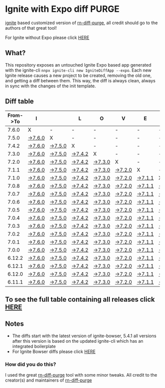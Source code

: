 # Ignite with Expo diff PURGE

[ignite](https://github.com/infinitered/ignite) based customized version of [rn-diff-purge](https://github.com/react-native-community/rn-diff-purge/), all credit should go to the authors of that great tool!

For Ignite without Expo please click [HERE](https://github.com/nirre7/ignite-diff-purge)

## What?

This repository exposes an untouched Ignite Expo based app generated with the ignite-cli
`nnpx ignite-cli new IgniteDiffApp --expo`. Each new Ignite release causes a new project to be created, removing the old one, and getting a diff between them. This way, the diff is always clean, always in sync with the changes of the init template.

## Diff table

| From->To | I                                                                                                 |                                                                                                   | L                                                                                                 | O                                                                                                 | V                                                                                                 | E                                                                                                 |                                                                                                   | D                                                                                                 | I                                                                                                 | F                                                                                                 | F                                                                                                 | S                                                                                                 |                                                                                                   |                                                                                                   |                                                                                                   |                                                                                                   |                                                                                                     |                                                                                                     |                                                                                                     |     |
| -------- | ------------------------------------------------------------------------------------------------- | ------------------------------------------------------------------------------------------------- | ------------------------------------------------------------------------------------------------- | ------------------------------------------------------------------------------------------------- | ------------------------------------------------------------------------------------------------- | ------------------------------------------------------------------------------------------------- | ------------------------------------------------------------------------------------------------- | ------------------------------------------------------------------------------------------------- | ------------------------------------------------------------------------------------------------- | ------------------------------------------------------------------------------------------------- | ------------------------------------------------------------------------------------------------- | ------------------------------------------------------------------------------------------------- | ------------------------------------------------------------------------------------------------- | ------------------------------------------------------------------------------------------------- | ------------------------------------------------------------------------------------------------- | ------------------------------------------------------------------------------------------------- | --------------------------------------------------------------------------------------------------- | --------------------------------------------------------------------------------------------------- | --------------------------------------------------------------------------------------------------- | --- |
| 7.6.0    | X                                                                                                 | -                                                                                                 | -                                                                                                 | -                                                                                                 | -                                                                                                 | -                                                                                                 | -                                                                                                 | -                                                                                                 | -                                                                                                 | -                                                                                                 | -                                                                                                 | -                                                                                                 | -                                                                                                 | -                                                                                                 | -                                                                                                 | -                                                                                                 | -                                                                                                   | -                                                                                                   | -                                                                                                   | -   |
| 7.5.0    | [->7.6.0](https://github.com/nirre7/ignite-expo-diff-purge/compare/release/7.5.0..release/7.6.0)  | X                                                                                                 | -                                                                                                 | -                                                                                                 | -                                                                                                 | -                                                                                                 | -                                                                                                 | -                                                                                                 | -                                                                                                 | -                                                                                                 | -                                                                                                 | -                                                                                                 | -                                                                                                 | -                                                                                                 | -                                                                                                 | -                                                                                                 | -                                                                                                   | -                                                                                                   | -                                                                                                   | -   |
| 7.4.2    | [->7.6.0](https://github.com/nirre7/ignite-expo-diff-purge/compare/release/7.4.2..release/7.6.0)  | [->7.5.0](https://github.com/nirre7/ignite-expo-diff-purge/compare/release/7.4.2..release/7.5.0)  | X                                                                                                 | -                                                                                                 | -                                                                                                 | -                                                                                                 | -                                                                                                 | -                                                                                                 | -                                                                                                 | -                                                                                                 | -                                                                                                 | -                                                                                                 | -                                                                                                 | -                                                                                                 | -                                                                                                 | -                                                                                                 | -                                                                                                   | -                                                                                                   | -                                                                                                   | -   |
| 7.3.0    | [->7.6.0](https://github.com/nirre7/ignite-expo-diff-purge/compare/release/7.3.0..release/7.6.0)  | [->7.5.0](https://github.com/nirre7/ignite-expo-diff-purge/compare/release/7.3.0..release/7.5.0)  | [->7.4.2](https://github.com/nirre7/ignite-expo-diff-purge/compare/release/7.3.0..release/7.4.2)  | X                                                                                                 | -                                                                                                 | -                                                                                                 | -                                                                                                 | -                                                                                                 | -                                                                                                 | -                                                                                                 | -                                                                                                 | -                                                                                                 | -                                                                                                 | -                                                                                                 | -                                                                                                 | -                                                                                                 | -                                                                                                   | -                                                                                                   | -                                                                                                   | -   |
| 7.2.0    | [->7.6.0](https://github.com/nirre7/ignite-expo-diff-purge/compare/release/7.2.0..release/7.6.0)  | [->7.5.0](https://github.com/nirre7/ignite-expo-diff-purge/compare/release/7.2.0..release/7.5.0)  | [->7.4.2](https://github.com/nirre7/ignite-expo-diff-purge/compare/release/7.2.0..release/7.4.2)  | [->7.3.0](https://github.com/nirre7/ignite-expo-diff-purge/compare/release/7.2.0..release/7.3.0)  | X                                                                                                 | -                                                                                                 | -                                                                                                 | -                                                                                                 | -                                                                                                 | -                                                                                                 | -                                                                                                 | -                                                                                                 | -                                                                                                 | -                                                                                                 | -                                                                                                 | -                                                                                                 | -                                                                                                   | -                                                                                                   | -                                                                                                   | -   |
| 7.1.1    | [->7.6.0](https://github.com/nirre7/ignite-expo-diff-purge/compare/release/7.1.1..release/7.6.0)  | [->7.5.0](https://github.com/nirre7/ignite-expo-diff-purge/compare/release/7.1.1..release/7.5.0)  | [->7.4.2](https://github.com/nirre7/ignite-expo-diff-purge/compare/release/7.1.1..release/7.4.2)  | [->7.3.0](https://github.com/nirre7/ignite-expo-diff-purge/compare/release/7.1.1..release/7.3.0)  | [->7.2.0](https://github.com/nirre7/ignite-expo-diff-purge/compare/release/7.1.1..release/7.2.0)  | X                                                                                                 | -                                                                                                 | -                                                                                                 | -                                                                                                 | -                                                                                                 | -                                                                                                 | -                                                                                                 | -                                                                                                 | -                                                                                                 | -                                                                                                 | -                                                                                                 | -                                                                                                   | -                                                                                                   | -                                                                                                   | -   |
| 7.1.0    | [->7.6.0](https://github.com/nirre7/ignite-expo-diff-purge/compare/release/7.1.0..release/7.6.0)  | [->7.5.0](https://github.com/nirre7/ignite-expo-diff-purge/compare/release/7.1.0..release/7.5.0)  | [->7.4.2](https://github.com/nirre7/ignite-expo-diff-purge/compare/release/7.1.0..release/7.4.2)  | [->7.3.0](https://github.com/nirre7/ignite-expo-diff-purge/compare/release/7.1.0..release/7.3.0)  | [->7.2.0](https://github.com/nirre7/ignite-expo-diff-purge/compare/release/7.1.0..release/7.2.0)  | [->7.1.1](https://github.com/nirre7/ignite-expo-diff-purge/compare/release/7.1.0..release/7.1.1)  | X                                                                                                 | -                                                                                                 | -                                                                                                 | -                                                                                                 | -                                                                                                 | -                                                                                                 | -                                                                                                 | -                                                                                                 | -                                                                                                 | -                                                                                                 | -                                                                                                   | -                                                                                                   | -                                                                                                   | -   |
| 7.0.8    | [->7.6.0](https://github.com/nirre7/ignite-expo-diff-purge/compare/release/7.0.8..release/7.6.0)  | [->7.5.0](https://github.com/nirre7/ignite-expo-diff-purge/compare/release/7.0.8..release/7.5.0)  | [->7.4.2](https://github.com/nirre7/ignite-expo-diff-purge/compare/release/7.0.8..release/7.4.2)  | [->7.3.0](https://github.com/nirre7/ignite-expo-diff-purge/compare/release/7.0.8..release/7.3.0)  | [->7.2.0](https://github.com/nirre7/ignite-expo-diff-purge/compare/release/7.0.8..release/7.2.0)  | [->7.1.1](https://github.com/nirre7/ignite-expo-diff-purge/compare/release/7.0.8..release/7.1.1)  | [->7.1.0](https://github.com/nirre7/ignite-expo-diff-purge/compare/release/7.0.8..release/7.1.0)  | X                                                                                                 | -                                                                                                 | -                                                                                                 | -                                                                                                 | -                                                                                                 | -                                                                                                 | -                                                                                                 | -                                                                                                 | -                                                                                                 | -                                                                                                   | -                                                                                                   | -                                                                                                   | -   |
| 7.0.7    | [->7.6.0](https://github.com/nirre7/ignite-expo-diff-purge/compare/release/7.0.7..release/7.6.0)  | [->7.5.0](https://github.com/nirre7/ignite-expo-diff-purge/compare/release/7.0.7..release/7.5.0)  | [->7.4.2](https://github.com/nirre7/ignite-expo-diff-purge/compare/release/7.0.7..release/7.4.2)  | [->7.3.0](https://github.com/nirre7/ignite-expo-diff-purge/compare/release/7.0.7..release/7.3.0)  | [->7.2.0](https://github.com/nirre7/ignite-expo-diff-purge/compare/release/7.0.7..release/7.2.0)  | [->7.1.1](https://github.com/nirre7/ignite-expo-diff-purge/compare/release/7.0.7..release/7.1.1)  | [->7.1.0](https://github.com/nirre7/ignite-expo-diff-purge/compare/release/7.0.7..release/7.1.0)  | [->7.0.8](https://github.com/nirre7/ignite-expo-diff-purge/compare/release/7.0.7..release/7.0.8)  | X                                                                                                 | -                                                                                                 | -                                                                                                 | -                                                                                                 | -                                                                                                 | -                                                                                                 | -                                                                                                 | -                                                                                                 | -                                                                                                   | -                                                                                                   | -                                                                                                   | -   |
| 7.0.6    | [->7.6.0](https://github.com/nirre7/ignite-expo-diff-purge/compare/release/7.0.6..release/7.6.0)  | [->7.5.0](https://github.com/nirre7/ignite-expo-diff-purge/compare/release/7.0.6..release/7.5.0)  | [->7.4.2](https://github.com/nirre7/ignite-expo-diff-purge/compare/release/7.0.6..release/7.4.2)  | [->7.3.0](https://github.com/nirre7/ignite-expo-diff-purge/compare/release/7.0.6..release/7.3.0)  | [->7.2.0](https://github.com/nirre7/ignite-expo-diff-purge/compare/release/7.0.6..release/7.2.0)  | [->7.1.1](https://github.com/nirre7/ignite-expo-diff-purge/compare/release/7.0.6..release/7.1.1)  | [->7.1.0](https://github.com/nirre7/ignite-expo-diff-purge/compare/release/7.0.6..release/7.1.0)  | [->7.0.8](https://github.com/nirre7/ignite-expo-diff-purge/compare/release/7.0.6..release/7.0.8)  | [->7.0.7](https://github.com/nirre7/ignite-expo-diff-purge/compare/release/7.0.6..release/7.0.7)  | X                                                                                                 | -                                                                                                 | -                                                                                                 | -                                                                                                 | -                                                                                                 | -                                                                                                 | -                                                                                                 | -                                                                                                   | -                                                                                                   | -                                                                                                   | -   |
| 7.0.5    | [->7.6.0](https://github.com/nirre7/ignite-expo-diff-purge/compare/release/7.0.5..release/7.6.0)  | [->7.5.0](https://github.com/nirre7/ignite-expo-diff-purge/compare/release/7.0.5..release/7.5.0)  | [->7.4.2](https://github.com/nirre7/ignite-expo-diff-purge/compare/release/7.0.5..release/7.4.2)  | [->7.3.0](https://github.com/nirre7/ignite-expo-diff-purge/compare/release/7.0.5..release/7.3.0)  | [->7.2.0](https://github.com/nirre7/ignite-expo-diff-purge/compare/release/7.0.5..release/7.2.0)  | [->7.1.1](https://github.com/nirre7/ignite-expo-diff-purge/compare/release/7.0.5..release/7.1.1)  | [->7.1.0](https://github.com/nirre7/ignite-expo-diff-purge/compare/release/7.0.5..release/7.1.0)  | [->7.0.8](https://github.com/nirre7/ignite-expo-diff-purge/compare/release/7.0.5..release/7.0.8)  | [->7.0.7](https://github.com/nirre7/ignite-expo-diff-purge/compare/release/7.0.5..release/7.0.7)  | [->7.0.6](https://github.com/nirre7/ignite-expo-diff-purge/compare/release/7.0.5..release/7.0.6)  | X                                                                                                 | -                                                                                                 | -                                                                                                 | -                                                                                                 | -                                                                                                 | -                                                                                                 | -                                                                                                   | -                                                                                                   | -                                                                                                   | -   |
| 7.0.4    | [->7.6.0](https://github.com/nirre7/ignite-expo-diff-purge/compare/release/7.0.4..release/7.6.0)  | [->7.5.0](https://github.com/nirre7/ignite-expo-diff-purge/compare/release/7.0.4..release/7.5.0)  | [->7.4.2](https://github.com/nirre7/ignite-expo-diff-purge/compare/release/7.0.4..release/7.4.2)  | [->7.3.0](https://github.com/nirre7/ignite-expo-diff-purge/compare/release/7.0.4..release/7.3.0)  | [->7.2.0](https://github.com/nirre7/ignite-expo-diff-purge/compare/release/7.0.4..release/7.2.0)  | [->7.1.1](https://github.com/nirre7/ignite-expo-diff-purge/compare/release/7.0.4..release/7.1.1)  | [->7.1.0](https://github.com/nirre7/ignite-expo-diff-purge/compare/release/7.0.4..release/7.1.0)  | [->7.0.8](https://github.com/nirre7/ignite-expo-diff-purge/compare/release/7.0.4..release/7.0.8)  | [->7.0.7](https://github.com/nirre7/ignite-expo-diff-purge/compare/release/7.0.4..release/7.0.7)  | [->7.0.6](https://github.com/nirre7/ignite-expo-diff-purge/compare/release/7.0.4..release/7.0.6)  | [->7.0.5](https://github.com/nirre7/ignite-expo-diff-purge/compare/release/7.0.4..release/7.0.5)  | X                                                                                                 | -                                                                                                 | -                                                                                                 | -                                                                                                 | -                                                                                                 | -                                                                                                   | -                                                                                                   | -                                                                                                   | -   |
| 7.0.3    | [->7.6.0](https://github.com/nirre7/ignite-expo-diff-purge/compare/release/7.0.3..release/7.6.0)  | [->7.5.0](https://github.com/nirre7/ignite-expo-diff-purge/compare/release/7.0.3..release/7.5.0)  | [->7.4.2](https://github.com/nirre7/ignite-expo-diff-purge/compare/release/7.0.3..release/7.4.2)  | [->7.3.0](https://github.com/nirre7/ignite-expo-diff-purge/compare/release/7.0.3..release/7.3.0)  | [->7.2.0](https://github.com/nirre7/ignite-expo-diff-purge/compare/release/7.0.3..release/7.2.0)  | [->7.1.1](https://github.com/nirre7/ignite-expo-diff-purge/compare/release/7.0.3..release/7.1.1)  | [->7.1.0](https://github.com/nirre7/ignite-expo-diff-purge/compare/release/7.0.3..release/7.1.0)  | [->7.0.8](https://github.com/nirre7/ignite-expo-diff-purge/compare/release/7.0.3..release/7.0.8)  | [->7.0.7](https://github.com/nirre7/ignite-expo-diff-purge/compare/release/7.0.3..release/7.0.7)  | [->7.0.6](https://github.com/nirre7/ignite-expo-diff-purge/compare/release/7.0.3..release/7.0.6)  | [->7.0.5](https://github.com/nirre7/ignite-expo-diff-purge/compare/release/7.0.3..release/7.0.5)  | [->7.0.4](https://github.com/nirre7/ignite-expo-diff-purge/compare/release/7.0.3..release/7.0.4)  | X                                                                                                 | -                                                                                                 | -                                                                                                 | -                                                                                                 | -                                                                                                   | -                                                                                                   | -                                                                                                   | -   |
| 7.0.2    | [->7.6.0](https://github.com/nirre7/ignite-expo-diff-purge/compare/release/7.0.2..release/7.6.0)  | [->7.5.0](https://github.com/nirre7/ignite-expo-diff-purge/compare/release/7.0.2..release/7.5.0)  | [->7.4.2](https://github.com/nirre7/ignite-expo-diff-purge/compare/release/7.0.2..release/7.4.2)  | [->7.3.0](https://github.com/nirre7/ignite-expo-diff-purge/compare/release/7.0.2..release/7.3.0)  | [->7.2.0](https://github.com/nirre7/ignite-expo-diff-purge/compare/release/7.0.2..release/7.2.0)  | [->7.1.1](https://github.com/nirre7/ignite-expo-diff-purge/compare/release/7.0.2..release/7.1.1)  | [->7.1.0](https://github.com/nirre7/ignite-expo-diff-purge/compare/release/7.0.2..release/7.1.0)  | [->7.0.8](https://github.com/nirre7/ignite-expo-diff-purge/compare/release/7.0.2..release/7.0.8)  | [->7.0.7](https://github.com/nirre7/ignite-expo-diff-purge/compare/release/7.0.2..release/7.0.7)  | [->7.0.6](https://github.com/nirre7/ignite-expo-diff-purge/compare/release/7.0.2..release/7.0.6)  | [->7.0.5](https://github.com/nirre7/ignite-expo-diff-purge/compare/release/7.0.2..release/7.0.5)  | [->7.0.4](https://github.com/nirre7/ignite-expo-diff-purge/compare/release/7.0.2..release/7.0.4)  | [->7.0.3](https://github.com/nirre7/ignite-expo-diff-purge/compare/release/7.0.2..release/7.0.3)  | X                                                                                                 | -                                                                                                 | -                                                                                                 | -                                                                                                   | -                                                                                                   | -                                                                                                   | -   |
| 7.0.1    | [->7.6.0](https://github.com/nirre7/ignite-expo-diff-purge/compare/release/7.0.1..release/7.6.0)  | [->7.5.0](https://github.com/nirre7/ignite-expo-diff-purge/compare/release/7.0.1..release/7.5.0)  | [->7.4.2](https://github.com/nirre7/ignite-expo-diff-purge/compare/release/7.0.1..release/7.4.2)  | [->7.3.0](https://github.com/nirre7/ignite-expo-diff-purge/compare/release/7.0.1..release/7.3.0)  | [->7.2.0](https://github.com/nirre7/ignite-expo-diff-purge/compare/release/7.0.1..release/7.2.0)  | [->7.1.1](https://github.com/nirre7/ignite-expo-diff-purge/compare/release/7.0.1..release/7.1.1)  | [->7.1.0](https://github.com/nirre7/ignite-expo-diff-purge/compare/release/7.0.1..release/7.1.0)  | [->7.0.8](https://github.com/nirre7/ignite-expo-diff-purge/compare/release/7.0.1..release/7.0.8)  | [->7.0.7](https://github.com/nirre7/ignite-expo-diff-purge/compare/release/7.0.1..release/7.0.7)  | [->7.0.6](https://github.com/nirre7/ignite-expo-diff-purge/compare/release/7.0.1..release/7.0.6)  | [->7.0.5](https://github.com/nirre7/ignite-expo-diff-purge/compare/release/7.0.1..release/7.0.5)  | [->7.0.4](https://github.com/nirre7/ignite-expo-diff-purge/compare/release/7.0.1..release/7.0.4)  | [->7.0.3](https://github.com/nirre7/ignite-expo-diff-purge/compare/release/7.0.1..release/7.0.3)  | [->7.0.2](https://github.com/nirre7/ignite-expo-diff-purge/compare/release/7.0.1..release/7.0.2)  | X                                                                                                 | -                                                                                                 | -                                                                                                   | -                                                                                                   | -                                                                                                   | -   |
| 7.0.0    | [->7.6.0](https://github.com/nirre7/ignite-expo-diff-purge/compare/release/7.0.0..release/7.6.0)  | [->7.5.0](https://github.com/nirre7/ignite-expo-diff-purge/compare/release/7.0.0..release/7.5.0)  | [->7.4.2](https://github.com/nirre7/ignite-expo-diff-purge/compare/release/7.0.0..release/7.4.2)  | [->7.3.0](https://github.com/nirre7/ignite-expo-diff-purge/compare/release/7.0.0..release/7.3.0)  | [->7.2.0](https://github.com/nirre7/ignite-expo-diff-purge/compare/release/7.0.0..release/7.2.0)  | [->7.1.1](https://github.com/nirre7/ignite-expo-diff-purge/compare/release/7.0.0..release/7.1.1)  | [->7.1.0](https://github.com/nirre7/ignite-expo-diff-purge/compare/release/7.0.0..release/7.1.0)  | [->7.0.8](https://github.com/nirre7/ignite-expo-diff-purge/compare/release/7.0.0..release/7.0.8)  | [->7.0.7](https://github.com/nirre7/ignite-expo-diff-purge/compare/release/7.0.0..release/7.0.7)  | [->7.0.6](https://github.com/nirre7/ignite-expo-diff-purge/compare/release/7.0.0..release/7.0.6)  | [->7.0.5](https://github.com/nirre7/ignite-expo-diff-purge/compare/release/7.0.0..release/7.0.5)  | [->7.0.4](https://github.com/nirre7/ignite-expo-diff-purge/compare/release/7.0.0..release/7.0.4)  | [->7.0.3](https://github.com/nirre7/ignite-expo-diff-purge/compare/release/7.0.0..release/7.0.3)  | [->7.0.2](https://github.com/nirre7/ignite-expo-diff-purge/compare/release/7.0.0..release/7.0.2)  | [->7.0.1](https://github.com/nirre7/ignite-expo-diff-purge/compare/release/7.0.0..release/7.0.1)  | X                                                                                                 | -                                                                                                   | -                                                                                                   | -                                                                                                   | -   |
| 6.12.2   | [->7.6.0](https://github.com/nirre7/ignite-expo-diff-purge/compare/release/6.12.2..release/7.6.0) | [->7.5.0](https://github.com/nirre7/ignite-expo-diff-purge/compare/release/6.12.2..release/7.5.0) | [->7.4.2](https://github.com/nirre7/ignite-expo-diff-purge/compare/release/6.12.2..release/7.4.2) | [->7.3.0](https://github.com/nirre7/ignite-expo-diff-purge/compare/release/6.12.2..release/7.3.0) | [->7.2.0](https://github.com/nirre7/ignite-expo-diff-purge/compare/release/6.12.2..release/7.2.0) | [->7.1.1](https://github.com/nirre7/ignite-expo-diff-purge/compare/release/6.12.2..release/7.1.1) | [->7.1.0](https://github.com/nirre7/ignite-expo-diff-purge/compare/release/6.12.2..release/7.1.0) | [->7.0.8](https://github.com/nirre7/ignite-expo-diff-purge/compare/release/6.12.2..release/7.0.8) | [->7.0.7](https://github.com/nirre7/ignite-expo-diff-purge/compare/release/6.12.2..release/7.0.7) | [->7.0.6](https://github.com/nirre7/ignite-expo-diff-purge/compare/release/6.12.2..release/7.0.6) | [->7.0.5](https://github.com/nirre7/ignite-expo-diff-purge/compare/release/6.12.2..release/7.0.5) | [->7.0.4](https://github.com/nirre7/ignite-expo-diff-purge/compare/release/6.12.2..release/7.0.4) | [->7.0.3](https://github.com/nirre7/ignite-expo-diff-purge/compare/release/6.12.2..release/7.0.3) | [->7.0.2](https://github.com/nirre7/ignite-expo-diff-purge/compare/release/6.12.2..release/7.0.2) | [->7.0.1](https://github.com/nirre7/ignite-expo-diff-purge/compare/release/6.12.2..release/7.0.1) | [->7.0.0](https://github.com/nirre7/ignite-expo-diff-purge/compare/release/6.12.2..release/7.0.0) | X                                                                                                   | -                                                                                                   | -                                                                                                   | -   |
| 6.12.1   | [->7.6.0](https://github.com/nirre7/ignite-expo-diff-purge/compare/release/6.12.1..release/7.6.0) | [->7.5.0](https://github.com/nirre7/ignite-expo-diff-purge/compare/release/6.12.1..release/7.5.0) | [->7.4.2](https://github.com/nirre7/ignite-expo-diff-purge/compare/release/6.12.1..release/7.4.2) | [->7.3.0](https://github.com/nirre7/ignite-expo-diff-purge/compare/release/6.12.1..release/7.3.0) | [->7.2.0](https://github.com/nirre7/ignite-expo-diff-purge/compare/release/6.12.1..release/7.2.0) | [->7.1.1](https://github.com/nirre7/ignite-expo-diff-purge/compare/release/6.12.1..release/7.1.1) | [->7.1.0](https://github.com/nirre7/ignite-expo-diff-purge/compare/release/6.12.1..release/7.1.0) | [->7.0.8](https://github.com/nirre7/ignite-expo-diff-purge/compare/release/6.12.1..release/7.0.8) | [->7.0.7](https://github.com/nirre7/ignite-expo-diff-purge/compare/release/6.12.1..release/7.0.7) | [->7.0.6](https://github.com/nirre7/ignite-expo-diff-purge/compare/release/6.12.1..release/7.0.6) | [->7.0.5](https://github.com/nirre7/ignite-expo-diff-purge/compare/release/6.12.1..release/7.0.5) | [->7.0.4](https://github.com/nirre7/ignite-expo-diff-purge/compare/release/6.12.1..release/7.0.4) | [->7.0.3](https://github.com/nirre7/ignite-expo-diff-purge/compare/release/6.12.1..release/7.0.3) | [->7.0.2](https://github.com/nirre7/ignite-expo-diff-purge/compare/release/6.12.1..release/7.0.2) | [->7.0.1](https://github.com/nirre7/ignite-expo-diff-purge/compare/release/6.12.1..release/7.0.1) | [->7.0.0](https://github.com/nirre7/ignite-expo-diff-purge/compare/release/6.12.1..release/7.0.0) | [->6.12.2](https://github.com/nirre7/ignite-expo-diff-purge/compare/release/6.12.1..release/6.12.2) | X                                                                                                   | -                                                                                                   | -   |
| 6.12.0   | [->7.6.0](https://github.com/nirre7/ignite-expo-diff-purge/compare/release/6.12.0..release/7.6.0) | [->7.5.0](https://github.com/nirre7/ignite-expo-diff-purge/compare/release/6.12.0..release/7.5.0) | [->7.4.2](https://github.com/nirre7/ignite-expo-diff-purge/compare/release/6.12.0..release/7.4.2) | [->7.3.0](https://github.com/nirre7/ignite-expo-diff-purge/compare/release/6.12.0..release/7.3.0) | [->7.2.0](https://github.com/nirre7/ignite-expo-diff-purge/compare/release/6.12.0..release/7.2.0) | [->7.1.1](https://github.com/nirre7/ignite-expo-diff-purge/compare/release/6.12.0..release/7.1.1) | [->7.1.0](https://github.com/nirre7/ignite-expo-diff-purge/compare/release/6.12.0..release/7.1.0) | [->7.0.8](https://github.com/nirre7/ignite-expo-diff-purge/compare/release/6.12.0..release/7.0.8) | [->7.0.7](https://github.com/nirre7/ignite-expo-diff-purge/compare/release/6.12.0..release/7.0.7) | [->7.0.6](https://github.com/nirre7/ignite-expo-diff-purge/compare/release/6.12.0..release/7.0.6) | [->7.0.5](https://github.com/nirre7/ignite-expo-diff-purge/compare/release/6.12.0..release/7.0.5) | [->7.0.4](https://github.com/nirre7/ignite-expo-diff-purge/compare/release/6.12.0..release/7.0.4) | [->7.0.3](https://github.com/nirre7/ignite-expo-diff-purge/compare/release/6.12.0..release/7.0.3) | [->7.0.2](https://github.com/nirre7/ignite-expo-diff-purge/compare/release/6.12.0..release/7.0.2) | [->7.0.1](https://github.com/nirre7/ignite-expo-diff-purge/compare/release/6.12.0..release/7.0.1) | [->7.0.0](https://github.com/nirre7/ignite-expo-diff-purge/compare/release/6.12.0..release/7.0.0) | [->6.12.2](https://github.com/nirre7/ignite-expo-diff-purge/compare/release/6.12.0..release/6.12.2) | [->6.12.1](https://github.com/nirre7/ignite-expo-diff-purge/compare/release/6.12.0..release/6.12.1) | X                                                                                                   | -   |
| 6.11.1   | [->7.6.0](https://github.com/nirre7/ignite-expo-diff-purge/compare/release/6.11.1..release/7.6.0) | [->7.5.0](https://github.com/nirre7/ignite-expo-diff-purge/compare/release/6.11.1..release/7.5.0) | [->7.4.2](https://github.com/nirre7/ignite-expo-diff-purge/compare/release/6.11.1..release/7.4.2) | [->7.3.0](https://github.com/nirre7/ignite-expo-diff-purge/compare/release/6.11.1..release/7.3.0) | [->7.2.0](https://github.com/nirre7/ignite-expo-diff-purge/compare/release/6.11.1..release/7.2.0) | [->7.1.1](https://github.com/nirre7/ignite-expo-diff-purge/compare/release/6.11.1..release/7.1.1) | [->7.1.0](https://github.com/nirre7/ignite-expo-diff-purge/compare/release/6.11.1..release/7.1.0) | [->7.0.8](https://github.com/nirre7/ignite-expo-diff-purge/compare/release/6.11.1..release/7.0.8) | [->7.0.7](https://github.com/nirre7/ignite-expo-diff-purge/compare/release/6.11.1..release/7.0.7) | [->7.0.6](https://github.com/nirre7/ignite-expo-diff-purge/compare/release/6.11.1..release/7.0.6) | [->7.0.5](https://github.com/nirre7/ignite-expo-diff-purge/compare/release/6.11.1..release/7.0.5) | [->7.0.4](https://github.com/nirre7/ignite-expo-diff-purge/compare/release/6.11.1..release/7.0.4) | [->7.0.3](https://github.com/nirre7/ignite-expo-diff-purge/compare/release/6.11.1..release/7.0.3) | [->7.0.2](https://github.com/nirre7/ignite-expo-diff-purge/compare/release/6.11.1..release/7.0.2) | [->7.0.1](https://github.com/nirre7/ignite-expo-diff-purge/compare/release/6.11.1..release/7.0.1) | [->7.0.0](https://github.com/nirre7/ignite-expo-diff-purge/compare/release/6.11.1..release/7.0.0) | [->6.12.2](https://github.com/nirre7/ignite-expo-diff-purge/compare/release/6.11.1..release/6.12.2) | [->6.12.1](https://github.com/nirre7/ignite-expo-diff-purge/compare/release/6.11.1..release/6.12.1) | [->6.12.0](https://github.com/nirre7/ignite-expo-diff-purge/compare/release/6.11.1..release/6.12.0) | X   |

## To see the full table containing all releases click [HERE](https://nirre7.github.io/ignite-expo-diff-purge/)

## Notes

- The diffs start with the latest version of ignite-bowser, 5.4.1 all versions after this version is based on the updated ignite-cli which has an integrated boilerplate
- For Ignite Bowser diffs please click [HERE](https://github.com/nirre7/ignite-bowser-diff-purge)

### How did you do this?

I used the great [rn-diff-purge](https://github.com/react-native-community/rn-diff-purge/) tool with some minor tweaks.
All credit to the creator(s) and maintainers of [rn-diff-purge](https://github.com/react-native-community/rn-diff-purge/)


